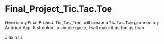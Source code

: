 Final_Project_Tic.Tac.Toe
=========================

Here is my Final Project: Tic_Tac_Toe
I will create a Tic Tac Toe game on my Andriod App. It shouldn't a simple game, I will make it as fun as I can.

Jiaxin Li
